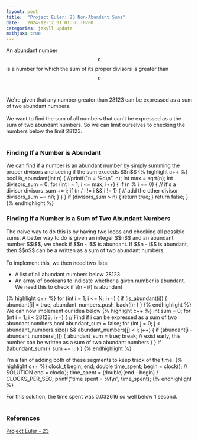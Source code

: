 ```yaml
---
layout: post
title:  "Project Euler: 23 Non-Abundant Sums"
date:   2024-12-12 01:01:36 -0700
categories: jekyll update
mathjax: true
---
```

An abundant number $$n$$ is a number for which the sum of its proper divisors is greater than $$n$$.
<br>
<br>
We're given that any number greater than 28123 can be expressed as a sum of two abundant numbers.
<br>
<br>
We want to find the sum of all numbers that can't be expressed as a the sum of two abundant numbers. So we can limit ourselves to checking the numbers below the limit 28123.
<br>
<br>
<!------------------------------------------------------------------------------------>
<h3>Finding If a Number is Abundant</h3>
We can find if a number is an abundant number by simply summing the proper divisors and seeing if the sum exceeds $$n$$
{% highlight c++ %} bool is_abundant(int n) {
    //printf("n = %d\n", n);
    int max = sqrt(n);
    int divisors_sum = 0;
    for (int i = 1; i <= max; i++) {
        if (n % i == 0) { // it's a divisor
            divisors_sum += i;
            if (n / i != i && i != 1) { // add the other divisor
                divisors_sum += n/i;
            }
        }
    }
    if (divisors_sum > n) {
        return true;
    }
    return false;
}
{% endhighlight %}
<br>
<!------------------------------------------------------------------------------------>
<h3>Finding If a Number is a Sum of Two Abundant Numbers</h3>
The naive way to do this is by having two loops and checking all possible sums. A better way to do is given an integer $$n$$ and an abundant number $$i$$, we check if $$n - i$$ is abundant. If $$n - i$$ is abundant, then $$n$$ can be a written as a sum of two abundant numbers.
<br>
<br>
To implement this, we then need two lists:
<ul>
	<li> A list of all abundant numbers below 28123.</li>
	<li> An array of booleans to indicate whether a given number is abundant. We need this to check if \(n - i\) is abundant </li>
</ul>
{% highlight c++ %}
for (int i = 1; i <= N; i++) {
    if (is_abundant(i)) {
        abundant[i] = true;
        abundant_numbers.push_back(i);
    }
}
{% endhighlight %}
We can now implement our idea below
{% highlight c++ %}
int sum = 0;
for (int i = 1; i < 28123; i++) {
    // Find if i can be expressed as a sum of two abundant numbers
    bool abundant_sum = false;
    for (int j = 0; j < abundant_numbers.size() && abundant_numbers[j] < i; j++) {
        if (abundant[i - abundant_numbers[j]]) {
            abundant_sum = true;
            break; // exist early, this number can be written as a sum of two abundant numbers
        }
    }
    if (!abundant_sum) {
        sum += i;
    }
}
{% endhighlight %}

I'm a fan of adding both of these segments to keep track of the time. 
{% highlight c++ %}
clock_t begin, end;
double time_spent;
begin = clock();
// SOLUTION
end = clock();
time_spent = (double)(end - begin) / CLOCKS_PER_SEC;
printf("time spent = %f\n", time_spent);
{% endhighlight %}

For this solution, the time spent was 0.032616 so well below 1 second.
<br>
<br>
<!------------------------------------------------------------------------------------>
<h3>References</h3>
<a href="https://projecteuler.net/problem=23">Project Euler - 23</a>
<br>
<br>


